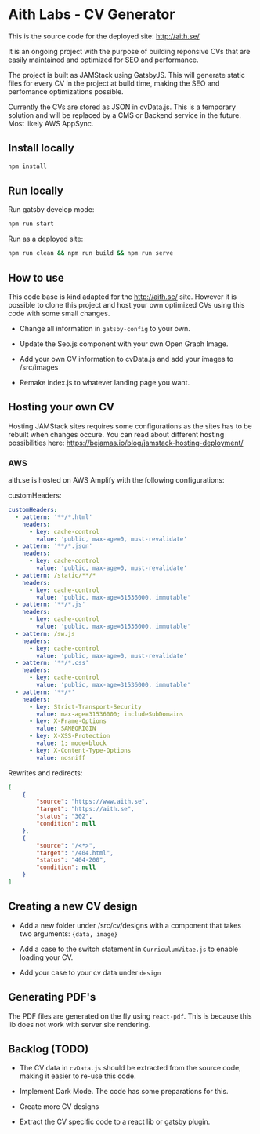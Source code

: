 # Aith Labs - CV Generator

This is the source code for the deployed site: http://aith.se/

It is an ongoing project with the purpose of building reponsive CVs that are easily maintained and optimized for SEO and performance.

The project is built as JAMStack using GatsbyJS. This will generate static files for every CV in the project at build time, making the SEO and perfomance optimizations possible. 

Currently the CVs are stored as JSON in cvData.js. This is a temporary solution and will be replaced by a CMS or Backend service in the future. Most likely AWS AppSync. 


## Install locally

```bash
npm install
```

## Run locally

Run gatsby develop mode:

```bash
npm run start
```

Run as a deployed site: 

```bash
npm run clean && npm run build && npm run serve
```

## How to use
This code base is kind adapted for the http://aith.se/ site. However it is possible to clone this project and host your own optimized CVs using this code with some small changes. 

* Change all information in `gatsby-config` to your own.

* Update the Seo.js component with your own Open Graph Image. 

* Add your own CV information to cvData.js and add your images to /src/images

* Remake index.js to whatever landing page you want. 

## Hosting your own CV

Hosting JAMStack sites requires some configurations as the sites has to be rebuilt when changes occure. You can read about different hosting possibilities here: https://bejamas.io/blog/jamstack-hosting-deployment/

### AWS

aith.se is hosted on AWS Amplify with the following configurations: 

customHeaders: 

```yaml
customHeaders:
  - pattern: '**/*.html'
    headers:
      - key: cache-control
        value: 'public, max-age=0, must-revalidate'
  - pattern: '**/*.json'
    headers:
      - key: cache-control
        value: 'public, max-age=0, must-revalidate'
  - pattern: /static/**/*
    headers:
      - key: cache-control
        value: 'public, max-age=31536000, immutable'
  - pattern: '**/*.js'
    headers:
      - key: cache-control
        value: 'public, max-age=31536000, immutable'
  - pattern: /sw.js
    headers:
      - key: cache-control
        value: 'public, max-age=0, must-revalidate'
  - pattern: '**/*.css'
    headers:
      - key: cache-control
        value: 'public, max-age=31536000, immutable'
  - pattern: '**/*'
    headers:
      - key: Strict-Transport-Security
        value: max-age=31536000; includeSubDomains
      - key: X-Frame-Options
        value: SAMEORIGIN
      - key: X-XSS-Protection
        value: 1; mode=block
      - key: X-Content-Type-Options
        value: nosniff
```

Rewrites and redirects:
```json
[
    {
        "source": "https://www.aith.se",
        "target": "https://aith.se",
        "status": "302",
        "condition": null
    },
    {
        "source": "/<*>",
        "target": "/404.html",
        "status": "404-200",
        "condition": null
    }
]
```

## Creating a new CV design

* Add a new folder under /src/cv/designs with a component that takes two arguments: `{data, image}`

* Add a case to the switch statement in `CurriculumVitae.js` to enable loading your CV.

* Add your case to your cv data under `design`


## Generating PDF's
The PDF files are generated on the fly using `react-pdf`. This is because this lib does not work with server site rendering.

## Backlog (TODO)

* The CV data in `cvData.js` should be extracted from the source code, making it easier to re-use this code. 

* Implement Dark Mode. The code has some preparations for this.

* Create more CV designs

* Extract the CV specific code to a react lib or gatsby plugin. 